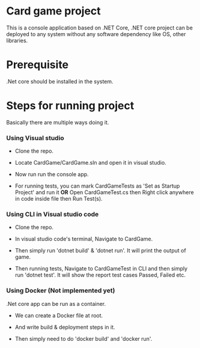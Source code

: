 # Card game project
This is a console application based on .NET Core, .NET core project can be deployed to any system without any software dependency like OS, other libraries.

# Prerequisite
.Net core should be installed in the system.

# Steps for running project

Basically there are multiple ways doing it.

### Using Visual studio

* Clone the repo.

* Locate CardGame/CardGame.sln and open it in visual studio.

* Now run run the console app.

* For running tests, you can mark CardGameTests as 'Set as Startup Project' and run it **OR** Open CardGameTest.cs then Right click anywhere in code inside file then Run Test(s).


### Using CLI in Visual studio code

* Clone the repo.

* In visual studio code's terminal, Navigate to CardGame.

* Then simply run 'dotnet build' & 'dotnet run'. It will print the output of game.

* Then running tests, Navigate to CardGameTest in CLI and then simply run 'dotnet test'. It will show the report test cases Passed, Failed etc.

### Using Docker (Not implemented yet)

.Net core app can be run as a container.

* We can create a Docker file at root.

* And write build & deployment steps in it.

* Then simply need to do 'docker build' and 'docker run'.
  